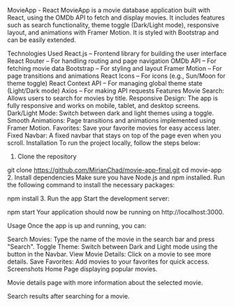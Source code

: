 MovieApp - React
MovieApp is a movie database application built with React, using the OMDb API to fetch and display movies. It includes features such as search functionality, theme toggle (Dark/Light mode), responsive layout, and animations with Framer Motion. It is styled with Bootstrap and can be easily extended.


Technologies Used
React.js – Frontend library for building the user interface
React Router – For handling routing and page navigation
OMDb API – For fetching movie data
Bootstrap – For styling and layout
Framer Motion – For page transitions and animations
React Icons – For icons (e.g., Sun/Moon for theme toggle)
React Context API – For managing global theme state (Light/Dark mode)
Axios – For making API requests
Features
Movie Search: Allows users to search for movies by title.
Responsive Design: The app is fully responsive and works on mobile, tablet, and desktop screens.
Dark/Light Mode: Switch between dark and light themes using a toggle.
Smooth Animations: Page transitions and animations implemented using Framer Motion.
Favorites: Save your favorite movies for easy access later.
Fixed Navbar: A fixed navbar that stays on top of the page even when you scroll.
Installation
To run the project locally, follow the steps below:

1. Clone the repository

git clone https://github.com/MirianChad/movie-app-final.git
cd movie-app
2. Install dependencies
Make sure you have Node.js and npm installed. Run the following command to install the necessary packages:



npm install
3. Run the app
Start the development server:

npm start
Your application should now be running on http://localhost:3000.

Usage
Once the app is up and running, you can:

Search Movies: Type the name of the movie in the search bar and press "Search".
Toggle Theme: Switch between Dark and Light mode using the button in the Navbar.
View Movie Details: Click on a movie to see more details.
Save Favorites: Add movies to your favorites for quick access.
Screenshots
Home Page displaying popular movies.

Movie details page with more information about the selected movie.

Search results after searching for a movie.

